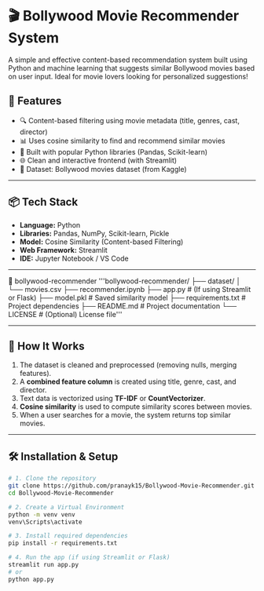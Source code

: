 # 🎬 Bollywood Movie Recommender System

A simple and effective content-based recommendation system built using Python and machine learning that suggests similar Bollywood movies based on user input. Ideal for movie lovers looking for personalized suggestions!

## 🚀 Features

- 🔍 Content-based filtering using movie metadata (title, genres, cast, director)
- 📊 Uses cosine similarity to find and recommend similar movies
- 🧠 Built with popular Python libraries (Pandas, Scikit-learn)
- 🌐 Clean and interactive frontend (with Streamlit)
- 📁 Dataset: Bollywood movies dataset (from Kaggle)

---

## 📦 Tech Stack

- **Language:** Python
- **Libraries:** Pandas, NumPy, Scikit-learn, Pickle
- **Model:** Cosine Similarity (Content-based Filtering)
- **Web Framework:** Streamlit 
- **IDE:** Jupyter Notebook / VS Code

---
📁 bollywood-recommender
'''bollywood-recommender/
├── dataset/
│   └── movies.csv
├── recommender.ipynb
├── app.py                   # (If using Streamlit or Flask)
├── model.pkl                # Saved similarity model
├── requirements.txt         # Project dependencies
├── README.md                # Project documentation
└── LICENSE                  # (Optional) License file'''


---

## 🎯 How It Works

1. The dataset is cleaned and preprocessed (removing nulls, merging features).
2. A **combined feature column** is created using title, genre, cast, and director.
3. Text data is vectorized using **TF-IDF** or **CountVectorizer**.
4. **Cosine similarity** is used to compute similarity scores between movies.
5. When a user searches for a movie, the system returns top similar movies.


---

## 🛠️ Installation & Setup

```bash
# 1. Clone the repository
git clone https://github.com/pranayk15/Bollywood-Movie-Recommender.git
cd Bollywood-Movie-Recommender

# 2. Create a Virtual Environment
python -m venv venv
venv\Scripts\activate

# 3. Install required dependencies
pip install -r requirements.txt

# 4. Run the app (if using Streamlit or Flask)
streamlit run app.py
# or
python app.py


